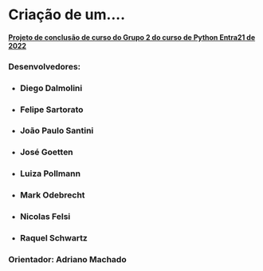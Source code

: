 # Criação de um....

#### <u>Projeto de conclusão de curso do Grupo 2 do curso de Python Entra21 de 2022</u>

### Desenvolvedores:
- ### Diego Dalmolini
- ### Felipe Sartorato
- ### João Paulo Santini
- ### José Goetten
- ### Luiza Pollmann
- ### Mark Odebrecht
- ### Nicolas Felsi
- ### Raquel Schwartz

### Orientador: Adriano Machado


